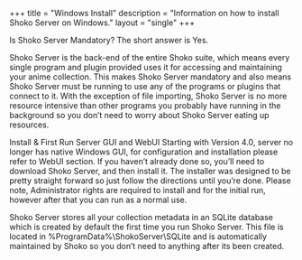 +++
title = "Windows Install"
description = "Information on how to install Shoko Server on Windows."
layout = "single"
+++

Is Shoko Server Mandatory?
The short answer is Yes.

Shoko Server is the back-end of the entire Shoko suite, which means every single program and plugin provided uses it for accessing and maintaining your anime collection. This makes Shoko Server mandatory and also means Shoko Server must be running to use any of the programs or plugins that connect to it. With the exception of file importing, Shoko Server is no more resource intensive than other programs you probably have running in the background so you don’t need to worry about Shoko Server eating up resources.

Install & First Run
Server GUI and WebUI
Starting with Version 4.0, server no longer has native Windows GUI, for configuration and installation please refer to WebUI section.
If you haven’t already done so, you’ll need to download Shoko Server, and then install it. The installer was designed to be pretty straight forward so just follow the directions until you’re done. Please note, Administrator rights are required to install and for the initial run, however after that you can run as a normal use.

Shoko Server stores all your collection metadata in an SQLite database which is created by default the first time you run Shoko Server. This file is located in %ProgramData%\ShokoServer\SQLite and is automatically maintained by Shoko so you don’t need to anything after its been created.

